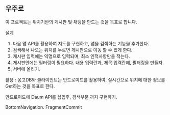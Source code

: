 
## 우주로

이 프로젝트는 위치기반의 게시판 및 채팅을 만드는 것을 목표로 합니다.

 설계
 1. 다음 맵 API를 활용하여 지도를 구현하고, 맵을 검색하는 기능을 추가한다.
 2. 검색해서 나오는 위치를 누르면 게시판으로 이동 할 수 있게 한다.
 3. 게시판 입력에는 익명으로 입력되며, 최소 인적사항만을 적는다.
 4. 게시판안에는 필터링이 필요하다. 내용 입력란과, 제목 입력란에, 필터링을 만들자.
 5. 서버에 올리기.

 활용 : 몽고DB와 클라이언트는 안드로이드를 활용하여, 실시간으로 위치에 대한 정보를 Get하는 것을 목표로 한다.


 안드로이드에 Daum API를 삽입후, 검색부분 까지 구현하기.

 BottomNavigation.
 FragmentCommit
